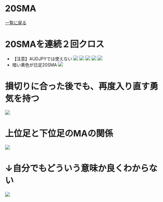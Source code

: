 # 20SMA
[一覧に戻る](../index.md)

# 20SMAを連続２回クロス
- 【注意】AUDJPYでは使えない
![](img/2022-12-22-20-43-22.png)
![](img/2022-12-22-20-52-13.png)  ![](img/2022-12-22-20-52-20.png)
![](img/2022-12-22-21-06-45.png)
![](img/2022-12-22-21-12-19.png)
- 暗い黄色が日足20SMA
![](img/2022-12-22-21-07-34.png)

# 損切りに合った後でも、再度入り直す勇気を持つ
![](img/2022-12-22-21-12-59.png)

# 上位足と下位足のMAの関係
![](img/2022-12-22-20-51-28.png)


# ↓自分でもどういう意味か良くわからない
![](img/2022-12-22-20-41-38.png)




